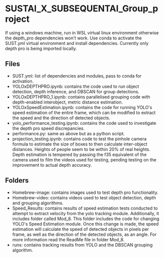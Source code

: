 # SUSTAI_X_SUBSEQUENTAI_Group_project

If using a windows machine, run in WSL virtual linux environment otherwise the depth_pro dependencies won't work. Use conda to activate the SUST.yml virtual environment and install dependencies.
Currently only depth pro is being imported locally.

## Files
- SUST.yml: list of dependencies and modules, pass to conda for activation.
- YOLOxDEPTHPRO.ipynb: contains the code used to run object detection, depth inference, and DBSCAN for group detections.
- YOLOxDEPTHPRO_1.ipynb: contains parallelised grouping code with depth-enabled interobject, metric distance estimation.
- YOLOxSpeedEstimation.ipynb: contains the code for running YOLO's speed estimation of the entire frame, which can be modified to extract the speed and the direction of detected objects.
- yolo_performance_testing.ipynb: contains the code used to investigate the depth pro speed discrepancies.
- performance.py: same as above but as a python script.
- projection_testing.ipynb: contains code to test the pinhole camera formula to estimate the size of boxes to then calculate inter-object distances. Heights of people seem to be within 20% of real heights. Depth estimation is tempered by passing the f35 equivalent of the camera used to film the videos used for testing, pending testing on the improvement to actual depth accuracy.

## Folders
- Homebrew-image: contains images used to test depth pro functionality.
- Homebrew-video: contains videos used to test object detection, depth and grouping algorithms.
- Speed_Results: contains results of speed estimation tests conducted to attempt to extract velocity from the yolo tracking module. Additionally, it includes folder called Mod_8. This folder includes the code for changing YOLO's Speed Estimation module. Once this change is made, the speed estimation will calculate the speed of detected objects in pixels per frame, as well as the direction of the detected objects, as an angle. For more information read the ReadMe file in folder Mod_8.
- runs: contains tracking results from YOLO and the DBSCAN grouping algorithm.
